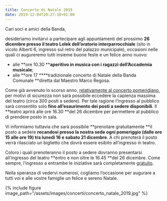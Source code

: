 ```yaml
---
title: Concerto di Natale 2019
date: 2019-12-04T20:27:10+01:00
---
```

Cari soci e amici della Banda,

desideriamo invitarvi a partecipare agli appuntamenti del prossimo **26 dicembre presso il teatro Lolek dell’oratorio interparrocchiale** (sito in vicolo Alberti 6, ingresso sul retro del palazzo municipale), occasioni nelle quali ci augureremo tutti insieme buone feste e un felice anno nuovo:

  * alle **ore 10.30&nbsp;****aperitivo in musica con i ragazzi dell&#8217;Accademia musicale**;
  * alle **ore 17&nbsp;****tradizionale concerto di Natale della Banda Comunale&nbsp;**diretta dal Maestro Marco Regosa.

Come già avvenuto lo scorso anno, <u>relativamente al concerto pomeridiano</u>, per motivi di sicurezza non sarà possibile eccedere la capienza massima del teatro (circa 300 posti a sedere). Per tale ragione l’ingresso al pubblico sarà consentito solo **fino all’esaurimento dei posti a sedere disponibili**. Il **teatro aprirà alle ore 16.30&nbsp;**del 26 dicembre per permettere al pubblico di prendere posto in sala.

Vi informiamo tuttavia che sarà possibile **prenotare gratuitamente&nbsp;**il posto a sedere **recandosi presso la nostra sede ogni pomeriggio (dalle ore 15 alle ore 19) tra lunedì 16 e sabato 21 dicembre**. A chi prenoterà il posto verrà rilasciato un biglietto che dovrà essere esibito all’ingresso in teatro.

Coloro i quali prenoteranno il posto a sedere dovranno presentarsi all’ingresso del teatro **entro e non oltre le 16.45&nbsp;**del 26 dicembre.&nbsp;Come sempre, l’ingresso a entrambe le iniziative sarà completamente <u>gratuito</u>.

Nella speranza di vedervi numerosi, cogliamo l&#8217;occasione per augurare a tutti voi e alle vostre famiglie un felice e sereno Natale.

{% include figure image_path="/assets/images/concerti/concerto_natale_2019.jpg" %}
